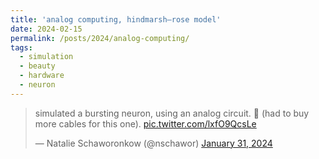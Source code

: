 ```yaml
---
title: 'analog computing, hindmarsh–rose model'
date: 2024-02-15
permalink: /posts/2024/analog-computing/
tags:
  - simulation
  - beauty
  - hardware
  - neuron
---
```

<blockquote class="twitter-tweet"><p lang="en" dir="ltr">simulated a bursting neuron, using an analog circuit. 🙂 (had to buy more cables for this one). <a href="https://t.co/lxfO9QcsLe">pic.twitter.com/lxfO9QcsLe</a></p>&mdash; Natalie Schaworonkow (@nschawor) <a href="https://twitter.com/nschawor/status/1752796169720234441?ref_src=twsrc%5Etfw">January 31, 2024</a></blockquote> <script async src="https://platform.twitter.com/widgets.js" charset="utf-8"></script> 